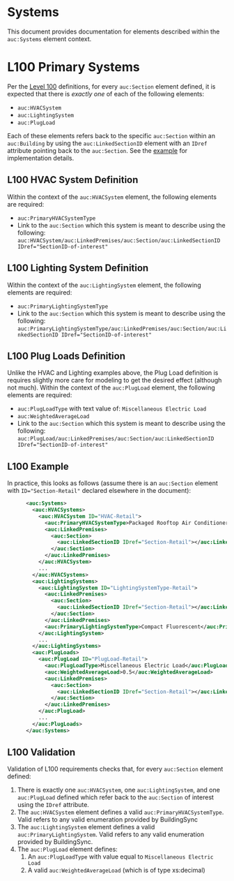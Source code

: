 # Systems
This document provides documentation for elements described within the `auc:Systems` element context.

# L100 Primary Systems
Per the [Level 100](https://github.com/BuildingSync/TestSuite/blob/master/docs/Level%20Definitions.md#level-100) definitions, for every `auc:Section` element defined, it is expected that there is *exactly one* of each of the following elements:
- `auc:HVACSystem`
- `auc:LightingSystem`
- `auc:PlugLoad`

Each of these elements refers back to the specific `auc:Section` within an `auc:Building` by using the `auc:LinkedSectionID` element with an `IDref` attribute pointing back to the `auc:Section`.  See the [example](#l100-example) for implementation details.

## L100 HVAC System Definition
Within the context of the `auc:HVACSystem` element, the following elements are required:
- `auc:PrimaryHVACSystemType`
- Link to the `auc:Section` which this system is meant to describe using the following: `auc:HVACSystem/auc:LinkedPremises/auc:Section/auc:LinkedSectionID IDref="SectionID-of-interest"`

## L100 Lighting System Definition
Within the context of the `auc:LightingSystem` element, the following elements are required:
- `auc:PrimaryLightingSystemType`
- Link to the `auc:Section` which this system is meant to describe using the following: `auc:PrimaryLightingSystemType/auc:LinkedPremises/auc:Section/auc:LinkedSectionID IDref="SectionID-of-interest"`

## L100 Plug Loads Definition
Unlike the HVAC and Lighting examples above, the Plug Load definition is requires slightly more care for modeling to get the desired effect (although not much).  Within the context of the `auc:PlugLoad` element, the following elements are required:
- `auc:PlugLoadType` with text value of: `Miscellaneous Electric Load`
- `auc:WeightedAverageLoad`
- Link to the `auc:Section` which this system is meant to describe using the following: `auc:PlugLoad/auc:LinkedPremises/auc:Section/auc:LinkedSectionID IDref="SectionID-of-interest"`

## L100 Example
In practice, this looks as follows (assume there is an `auc:Section` element with `ID="Section-Retail"` declared elsewhere in the document):
```xml
      <auc:Systems>
        <auc:HVACSystems>
          <auc:HVACSystem ID="HVAC-Retail">
            <auc:PrimaryHVACSystemType>Packaged Rooftop Air Conditioner</auc:PrimaryHVACSystemType>
            <auc:LinkedPremises>
              <auc:Section>
                <auc:LinkedSectionID IDref="Section-Retail"></auc:LinkedSectionID>
              </auc:Section>
            </auc:LinkedPremises>
          </auc:HVACSystem>
          ...
        </auc:HVACSystems>
        <auc:LightingSystems>
          <auc:LightingSystem ID="LightingSystemType-Retail">
            <auc:LinkedPremises>
              <auc:Section>
                <auc:LinkedSectionID IDref="Section-Retail"></auc:LinkedSectionID>
              </auc:Section>
            </auc:LinkedPremises>
            <auc:PrimaryLightingSystemType>Compact Fluorescent</auc:PrimaryLightingSystemType>
          </auc:LightingSystem>
          ...
        </auc:LightingSystems>
        <auc:PlugLoads>
          <auc:PlugLoad ID="PlugLoad-Retail">
            <auc:PlugLoadType>Miscellaneous Electric Load</auc:PlugLoadType>
            <auc:WeightedAverageLoad>0.5</auc:WeightedAverageLoad>
            <auc:LinkedPremises>
              <auc:Section>
                <auc:LinkedSectionID IDref="Section-Retail"></auc:LinkedSectionID>
              </auc:Section>
            </auc:LinkedPremises>
          </auc:PlugLoad>
          ...
        </auc:PlugLoads>
      </auc:Systems>
```
## L100 Validation
Validation of L100 requirements checks that, for every `auc:Section` element defined:
1. There is exactly one `auc:HVACSystem`, one `auc:LightingSystem`, and one `auc:PlugLoad` defined which refer back to the `auc:Section` of interest using the `IDref` attribute.
1.  The `auc:HVACSystem` element defines a valid `auc:PrimaryHVACSystemType`.  Valid refers to any valid enumeration provided by BuildingSync
1.  The `auc:LightingSystem` element defines a valid `auc:PrimaryLightingSystem`.  Valid refers to any valid enumeration provided by BuildingSync.
1. The `auc:PlugLoad` element defines:
    1. An `auc:PlugLoadType` with value equal to `Miscellaneous Electric Load`
    1. A valid `auc:WeightedAverageLoad` (which is of type xs:decimal)
